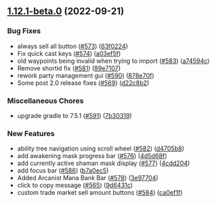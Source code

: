 ## [1.12.1-beta.0](https://github.com/Wynntils/Wynntils/compare/v1.12.0...v1.12.1-beta.0) (2022-09-21)


### Bug Fixes

* always sell all button ([#573](https://github.com/Wynntils/Wynntils/issues/573)) ([63f0224](https://github.com/Wynntils/Wynntils/commit/63f022417753d8f807fefdc6f6dbde8a80682794))
* Fix quick cast keys ([#574](https://github.com/Wynntils/Wynntils/issues/574)) ([a03ef5f](https://github.com/Wynntils/Wynntils/commit/a03ef5fff77a139e97373d01af07677f8bf88c6e))
* old waypoints being invalid when trying to import ([#583](https://github.com/Wynntils/Wynntils/issues/583)) ([a74594c](https://github.com/Wynntils/Wynntils/commit/a74594c73b5acbd699a702a21c2267e422bd56f1))
* Remove shortid fix ([#581](https://github.com/Wynntils/Wynntils/issues/581)) ([89e7107](https://github.com/Wynntils/Wynntils/commit/89e7107cd4bb2be620e7b00a2d3f2afde9aa51c9))
* rework party management gui ([#590](https://github.com/Wynntils/Wynntils/issues/590)) ([878e70f](https://github.com/Wynntils/Wynntils/commit/878e70f4ab611d3fe98e7bbda4fcbeaf487bcff5))
* Some post 2.0 release fixes ([#569](https://github.com/Wynntils/Wynntils/issues/569)) ([d22c8b2](https://github.com/Wynntils/Wynntils/commit/d22c8b22acbc51dba94d8856c161c8baf2e7a885))


### Miscellaneous Chores

* upgrade gradle to 7.5.1 ([#591](https://github.com/Wynntils/Wynntils/issues/591)) ([7b30319](https://github.com/Wynntils/Wynntils/commit/7b303196d9d8030d914baead4e0fb67dbf6967f8))


### New Features

* ability tree navigation using scroll wheel ([#582](https://github.com/Wynntils/Wynntils/issues/582)) ([d4705b8](https://github.com/Wynntils/Wynntils/commit/d4705b87ba772ef394702cf090ea4e3049c04a37))
* add awakening mask progress bar ([#576](https://github.com/Wynntils/Wynntils/issues/576)) ([4d5d68f](https://github.com/Wynntils/Wynntils/commit/4d5d68f6608f0b606ed8e34e9c078635ff27988e))
* add currently active shaman mask display ([#577](https://github.com/Wynntils/Wynntils/issues/577)) ([4cdd204](https://github.com/Wynntils/Wynntils/commit/4cdd204fb6d7800adcb2b7bf2b4fbe014412a7e4))
* add focus bar ([#586](https://github.com/Wynntils/Wynntils/issues/586)) ([b7a0ec5](https://github.com/Wynntils/Wynntils/commit/b7a0ec54838161271825b0d371915bf107218398))
* Added Arcanist Mana Bank Bar ([#578](https://github.com/Wynntils/Wynntils/issues/578)) ([3e97704](https://github.com/Wynntils/Wynntils/commit/3e9770403a8a917cce9578b7c555a9c0c23e0a28))
* click to copy message ([#565](https://github.com/Wynntils/Wynntils/issues/565)) ([9d6431c](https://github.com/Wynntils/Wynntils/commit/9d6431c002f8252d07a17fb8b50c22327a4c3c88))
* custom trade market sell amount buttons ([#584](https://github.com/Wynntils/Wynntils/issues/584)) ([ca0ef1f](https://github.com/Wynntils/Wynntils/commit/ca0ef1f5af46bb739fdb13fa2bf91e73955aaf39))

